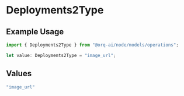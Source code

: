 # Deployments2Type

## Example Usage

```typescript
import { Deployments2Type } from "@orq-ai/node/models/operations";

let value: Deployments2Type = "image_url";
```

## Values

```typescript
"image_url"
```